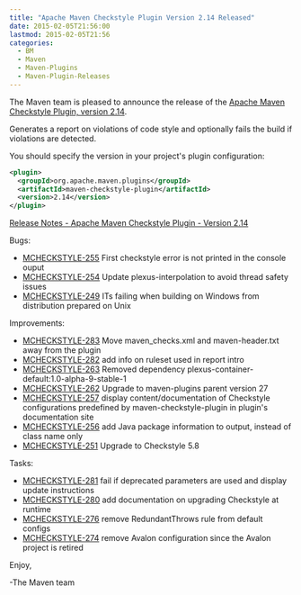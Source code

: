 ```yaml
---
title: "Apache Maven Checkstyle Plugin Version 2.14 Released"
date: 2015-02-05T21:56:00
lastmod: 2015-02-05T21:56
categories:
  - BM
  - Maven
  - Maven-Plugins
  - Maven-Plugin-Releases
---
```

The Maven team is pleased to announce the release of the 
[Apache Maven Checkstyle Plugin, version 2.14](http://maven.apache.org/plugins/maven-checkstyle-plugin/).

Generates a report on violations of code style and optionally fails the build
if violations are detected.


You should specify the version in your project's plugin configuration:

```xml
<plugin>
  <groupId>org.apache.maven.plugins</groupId>
  <artifactId>maven-checkstyle-plugin</artifactId>
  <version>2.14</version>
</plugin>
```

<!-- more -->

[Release Notes - Apache Maven Checkstyle Plugin - Version 2.14](http://jira.codehaus.org/secure/ReleaseNote.jspa?projectId=11127&version=20631)

Bugs:

 * [MCHECKSTYLE-255](https://issues.apache.org/jira/browse/MCHECKSTYLE-255) First checkstyle error is not printed in the console ouput
 * [MCHECKSTYLE-254](https://issues.apache.org/jira/browse/MCHECKSTYLE-254) Update plexus-interpolation to avoid thread safety issues
 * [MCHECKSTYLE-249](https://issues.apache.org/jira/browse/MCHECKSTYLE-249) ITs failing when building on Windows from distribution prepared on Unix

Improvements:

 * [MCHECKSTYLE-283](https://issues.apache.org/jira/browse/MCHECKSTYLE-283) Move maven_checks.xml and maven-header.txt away from the plugin
 * [MCHECKSTYLE-282](https://issues.apache.org/jira/browse/MCHECKSTYLE-282) add info on ruleset used in report intro
 * [MCHECKSTYLE-263](https://issues.apache.org/jira/browse/MCHECKSTYLE-263) Removed dependency plexus-container-default:1.0-alpha-9-stable-1
 * [MCHECKSTYLE-262](https://issues.apache.org/jira/browse/MCHECKSTYLE-262) Upgrade to maven-plugins parent version 27
 * [MCHECKSTYLE-257](https://issues.apache.org/jira/browse/MCHECKSTYLE-257) display content/documentation of Checkstyle configurations predefined by maven-checkstyle-plugin in plugin's documentation site
 * [MCHECKSTYLE-256](https://issues.apache.org/jira/browse/MCHECKSTYLE-256) add Java package information to output, instead of class name only
 * [MCHECKSTYLE-251](https://issues.apache.org/jira/browse/MCHECKSTYLE-251) Upgrade to Checkstyle 5.8

Tasks:

 * [MCHECKSTYLE-281](https://issues.apache.org/jira/browse/MCHECKSTYLE-281) fail if deprecated parameters are used and display update instructions
 * [MCHECKSTYLE-280](https://issues.apache.org/jira/browse/MCHECKSTYLE-280) add documentation on upgrading Checkstyle at runtime
 * [MCHECKSTYLE-276](https://issues.apache.org/jira/browse/MCHECKSTYLE-276) remove RedundantThrows rule from default configs
 * [MCHECKSTYLE-274](https://issues.apache.org/jira/browse/MCHECKSTYLE-274) remove Avalon configuration since the Avalon project is retired


Enjoy,

-The Maven team

